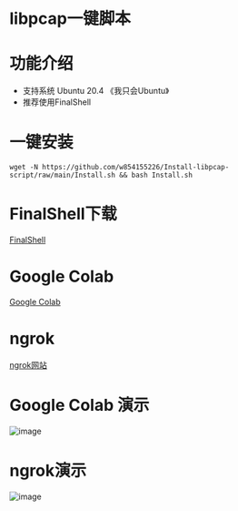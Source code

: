 # libpcap一键脚本
# 功能介绍
- 支持系统 Ubuntu 20.4 《我只会Ubuntu》
- 推荐使用FinalShell

# 一键安装
```
wget -N https://github.com/w854155226/Install-libpcap-script/raw/main/Install.sh && bash Install.sh

```
# FinalShell下载

[FinalShell](https://www.hostbuf.com/t/988.html)

# Google Colab

[Google Colab](https://colab.research.google.com/github/gokulapap/colab-free-vps/blob/main/colab_free_vps.ipynb#scrollTo=uC-OXOiq8koc)

# ngrok

[ngrok网站](https://ngrok.com/)

# Google Colab 演示

![image](https://github.com/w854155226/Install-libpcap-script/raw/main/img/1.png)

# ngrok演示

![image](https://github.com/w854155226/Install-libpcap-script/raw/main/img/2.png)
